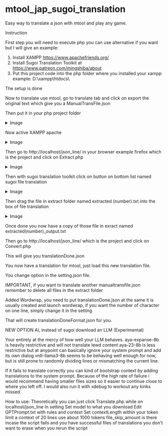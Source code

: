 # mtool_jap_sugoi_translation
Easy way to translate a json with mtool and play any game.


Instruction

First step you will need to execute php you can use alternative if you want but I will give an example:

1. Install XAMPP https://www.apachefriends.org/
2. Install Sugoi Translation Toolkit at https://www.patreon.com/mingshiba/about
3. Put this project code into the php folder where you installed your xampp example: D:\xampp\htdocs\

The setup is done

Now to translate use mtool, go to translate tab and click on export the original text which give you a ManualTransFile.json

Then put it in your php project folder 
<details>
  <summary>Image</summary>
  
![Capture](https://github.com/jamesbond448/mtool_jap_sugoi_translation/assets/32747767/476d7198-2e85-4ca0-b9a4-1224cb294e3c)
   
</details>

Now active XAMPP apache

<details>
  <summary>Image</summary>

![Capture](https://github.com/jamesbond448/mtool_jap_sugoi_translation/assets/32747767/8594f257-0e72-4836-8e0a-2036b6f4869a)

</details>

Then go to http://localhost/json_line/  in your browser example firefox
which is the project and click on Extract.php

<details>
  <summary>Image</summary>

![Capture](https://github.com/jamesbond448/mtool_jap_sugoi_translation/assets/32747767/72d5b9bf-865a-4323-ace1-34202f2c95f6)

</details>


Then with sugoi translation toolkit click on button on bottom list named sugoi file translation

<details>
  <summary>Image</summary>

![Capture](https://github.com/jamesbond448/mtool_jap_sugoi_translation/assets/32747767/9651720a-f4e7-463b-9dfe-0b96c68b349b)

</details>

Then drag the file in extract folder named extracted (number).txt into the box of file translation

<details>
  <summary>Image</summary>

![Capture](https://github.com/jamesbond448/mtool_jap_sugoi_translation/assets/32747767/3637d930-a929-4356-8204-7156d205b12c)

</details>

Once done you now have a copy of those file in exract named extracted(number)_output.txt


Then go to http://localhost/json_line/ 
which is the project and click on Convert.php

This will give you translationDone.json

You now have a translation for mtool, just load this new translation file.

You change option in the setting.json file.

IMPORTANT, if you want to translate another manualtransfile.json remember to delete all files in the extract folder

Added Wordwrap, you need to put translationDone.json at the same it is usually created and launch wordwrap, if you want the number of character on one line, simply change it in the setting

That will create translationDoneFormat.json for you.


NEW OPTION AI, instead of sugoi download an LLM (Experimental)

Your entirely at the mercy of how well your LLM behaves.
aya-expanse-8b is heavily restrictive and will not translate lewd content
aya-23-8b is less restrictive but at anypoint can basically ignore your system prompt and add its own dialog
vntl-llama3-8b seems to be behaving well enough for now, but is still prone to randomly dividing lines or mismatching the current line.

If it fails to translate correctly you can kind of bootstrap context by adding translations to the system prompt. Because of the high rate of failure i would recommend having smaller files sizes so it easier to continue close to where you left off. I would also run it with xdebug to workout any kinks missed.

How to use:
Theoretically you can just click Translate.php while on localhost/json_line
In setting
Set model to what you download
Edit GPTPrompt.txt with rules and context
Set contextLength within your token limit a context of 20 lines use about 1000 tokens
file_skip_amount is there incase the script fails and you have successful files of translations you don't want to erase when you rerun the script
